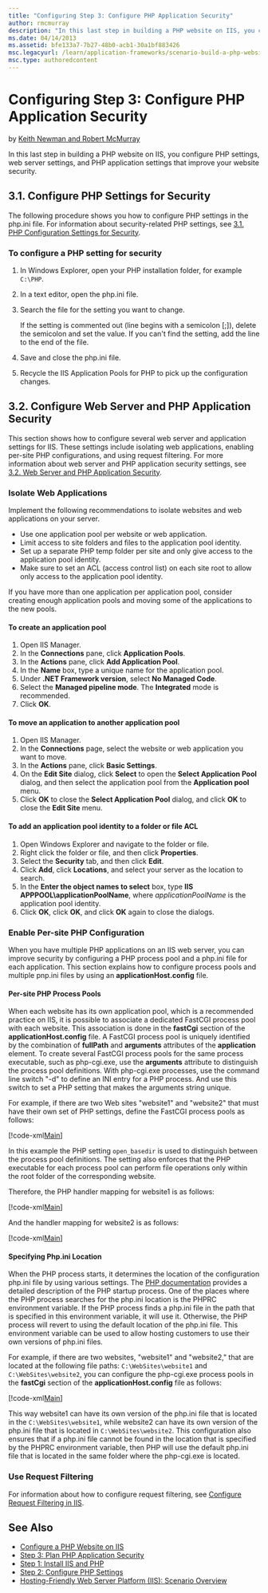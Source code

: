 ```yaml
---
title: "Configuring Step 3: Configure PHP Application Security"
author: rmcmurray
description: "In this last step in building a PHP website on IIS, you configure PHP settings, web server settings, and PHP application settings that improve your website s..."
ms.date: 04/14/2013
ms.assetid: bfe133a7-7b27-48b0-acb1-30a1bf883426
msc.legacyurl: /learn/application-frameworks/scenario-build-a-php-website-on-iis/configuring-step-3-configure-php-application-security
msc.type: authoredcontent
---
```

Configuring Step 3: Configure PHP Application Security
====================
by [Keith Newman and Robert McMurray](https://github.com/rmcmurray)

In this last step in building a PHP website on IIS, you configure PHP settings, web server settings, and PHP application settings that improve your website security.

<a id="31"></a>
## 3.1. Configure PHP Settings for Security

The following procedure shows you how to configure PHP settings in the php.ini file. For information about security-related PHP settings, see [3.1. PHP Configuration Settings for Security](planning-step-3-plan-php-application-security.md#31).

### To configure a PHP setting for security

1. In Windows Explorer, open your PHP installation folder, for example `C:\PHP`.
2. In a text editor, open the php.ini file.
3. Search the file for the setting you want to change. 

    If the setting is commented out (line begins with a semicolon [;]), delete the semicolon and set the value. If you can't find the setting, add the line to the end of the file.
4. Save and close the php.ini file.
5. Recycle the IIS Application Pools for PHP to pick up the configuration changes.

<a id="32"></a>
## 3.2. Configure Web Server and PHP Application Security

This section shows how to configure several web server and application settings for IIS. These settings include isolating web applications, enabling per-site PHP configurations, and using request filtering. For more information about web server and PHP application security settings, see [3.2. Web Server and PHP Application Security](planning-step-3-plan-php-application-security.md#32).

### Isolate Web Applications

Implement the following recommendations to isolate websites and web applications on your server.

- Use one application pool per website or web application.
- Limit access to site folders and files to the application pool identity.
- Set up a separate PHP temp folder per site and only give access to the application pool identity.
- Make sure to set an ACL (access control list) on each site root to allow only access to the application pool identity.

If you have more than one application per application pool, consider creating enough application pools and moving some of the applications to the new pools.

#### To create an application pool

1. Open IIS Manager.
2. In the **Connections** pane, click **Application Pools**.
3. In the **Actions** pane, click **Add Application Pool**.
4. In the **Name** box, type a unique name for the application pool.
5. Under **.NET Framework version**, select **No Managed Code**.
6. Select the **Managed pipeline mode**. The **Integrated** mode is recommended.
7. Click **OK**.

#### To move an application to another application pool

1. Open IIS Manager.
2. In the **Connections** page, select the website or web application you want to move.
3. In the **Actions** pane, click **Basic Settings**.
4. On the **Edit Site** dialog, click **Select** to open the **Select Application Pool** dialog, and then select the application pool from the **Application pool** menu.
5. Click **OK** to close the **Select Application Pool** dialog, and click **OK** to close the **Edit Site** menu.

#### To add an application pool identity to a folder or file ACL

1. Open Windows Explorer and navigate to the folder or file.
2. Right click the folder or file, and then click **Properties**.
3. Select the **Security** tab, and then click **Edit**.
4. Click **Add**, click **Locations**, and select your server as the location to search.
5. In the **Enter the object names to select** box, type **IIS APPPOOL\applicationPoolName**, where *applicationPoolName* is the application pool identity.
6. Click **OK**, click **OK**, and click **OK** again to close the dialogs.

### Enable Per-site PHP Configuration

When you have multiple PHP applications on an IIS web server, you can improve security by configuring a PHP process pool and a php.ini file for each application. This section explains how to configure process pools and multiple pnp.ini files by using an **applicationHost.config** file.

#### Per-site PHP Process Pools

When each website has its own application pool, which is a recommended practice on IIS, it is possible to associate a dedicated FastCGI process pool with each website. This association is done in the **fastCgi** section of the **applicationHost.config** file. A FastCGI process pool is uniquely identified by the combination of **fullPath** and **arguments** attributes of the **application** element. To create several FastCGI process pools for the same process executable, such as php-cgi.exe, use the **arguments** attribute to distinguish the process pool definitions. With php-cgi.exe processes, use the command line switch &quot;-d&quot; to define an INI entry for a PHP process. And use this switch to set a PHP setting that makes the arguments string unique.

For example, if there are two Web sites &quot;website1&quot; and &quot;website2&quot; that must have their own set of PHP settings, define the FastCGI process pools as follows:

[!code-xml[Main](configuring-step-3-configure-php-application-security/samples/sample1.xml)]

In this example the PHP setting `open_basedir` is used to distinguish between the process pool definitions. The setting also enforces that the PHP executable for each process pool can perform file operations only within the root folder of the corresponding website.

Therefore, the PHP handler mapping for website1 is as follows:

[!code-xml[Main](configuring-step-3-configure-php-application-security/samples/sample2.xml)]

And the handler mapping for website2 is as follows:

[!code-xml[Main](configuring-step-3-configure-php-application-security/samples/sample3.xml)]

#### Specifying Php.ini Location

When the PHP process starts, it determines the location of the configuration php.ini file by using various settings. The [PHP documentation](http://www.php.net/manual/en/configuration.php) provides a detailed description of the PHP startup process. One of the places where the PHP process searches for the php.ini location is the PHPRC environment variable. If the PHP process finds a php.ini file in the path that is specified in this environment variable, it will use it. Otherwise, the PHP process will revert to using the default location of the php.ini file. This environment variable can be used to allow hosting customers to use their own versions of php.ini files.

For example, if there are two websites, &quot;website1&quot; and &quot;website2,&quot; that are located at the following file paths: `C:\WebSites\website1` and `C:\WebSites\website2`, you can configure the php-cgi.exe process pools in the **fastCgi** section of the **applicationHost.config** file as follows:

[!code-xml[Main](configuring-step-3-configure-php-application-security/samples/sample4.xml)]

This way website1 can have its own version of the php.ini file that is located in the `C:\WebSites\website1`, while website2 can have its own version of the php.ini file that is located in `C:\WebSites\website2`. This configuration also ensures that if a php.ini file cannot be found in the location that is specified by the PHPRC environment variable, then PHP will use the default php.ini file that is located in the same folder where the php-cgi.exe is located.

### Use Request Filtering

For information about how to configure request filtering, see [Configure Request Filtering in IIS](../../manage/configuring-security/configure-request-filtering-in-iis.md).

## See Also

- [Configure a PHP Website on IIS](configure-a-php-website-on-iis.md)
- [Step 3: Plan PHP Application Security](planning-step-3-plan-php-application-security.md)
- [Step 1: Install IIS and PHP](configuring-step-1-install-iis-and-php.md)
- [Step 2: Configure PHP Settings](configuring-step-2-configure-php-settings.md)
- [Hosting-Friendly Web Server Platform (IIS): Scenario Overview](../../get-started/introduction-to-iis/hosting-friendly-web-server-platform-iis-scenario-overview.md)